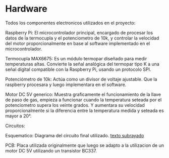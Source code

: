 # Hardware

Todos los componentes electronicos utilizados en el proyecto:

Raspberry Pi: El microcontrolador principal, encargado de procesar los datos de la termocupla y el potenciometro de 10k, y controlar la velocidad del motor proporcionalmente en base al software implementado en el microcontrolador. 

Termocupla MAX6675: Es un módulo termopar diseñado para medir temperaturas altas. Convierte la señal analógica del termopar tipo K a una señal digital compatible con la Raspberry Pi, usando un protocolo SPI.

Potenciómetro de 10k: Actúa como un divisor de voltaje ajustable. Que la raspberry procesara y luego implementara en el software.

Motor DC 5V generico: Muestra graficamente el funcionamiento de la llave de paso de gas, empieza a funcionar cuando la temperatura seteada por el potenciometro supera los veinte grados. Y aumentara su velocidad proporcionalmente si la diferencia entre la temperatura medida y seteada es mayor a 20°.


Circuitos:

Esquematico: Diagrama del circuito final utilizado. <u>texto subrayado</u>

PCB: Placa utilizada originalmente que luego se adapto a la utilizacion de un motor DC 5V utilizando un transistor BC337.
